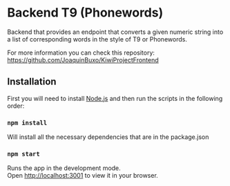 # Backend T9 (Phonewords)

Backend that provides an endpoint that converts a given numeric string into a list of corresponding words in the style of T9 or Phonewords.

For more information you can check this repository: https://github.com/JoaquinBuxo/KiwiProjectFrontend

## Installation

First you will need to install [Node.js](https://nodejs.org/) and then run the scripts in the following order:

### `npm install`

Will install all the necessary dependencies that are in the package.json
### `npm start`

Runs the app in the development mode.\
Open [http://localhost:3001](http://localhost:3001) to view it in your browser.
